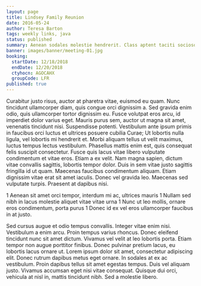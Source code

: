 ```yaml
---
layout: page
title: Lindsey Family Reunion
date: 2016-05-24
author: Teresa Barton
tags: weekly links, java
status: published
summary: Aenean sodales molestie hendrerit. Class aptent taciti sociosqu ad litora.
banner: images/banner/meeting-01.jpg
booking:
  startDate: 12/18/2018
  endDate: 12/20/2018
  ctyhocn: AGOCAHX
  groupCode: LFR
published: true
---
```

Curabitur justo risus, auctor at pharetra vitae, euismod eu quam. Nunc tincidunt ullamcorper diam, quis congue orci dignissim a. Sed gravida enim odio, quis ullamcorper tortor dignissim eu. Fusce volutpat eros arcu, id imperdiet dolor varius eget. Mauris purus sem, auctor ut magna sit amet, venenatis tincidunt nisi. Suspendisse potenti. Vestibulum ante ipsum primis in faucibus orci luctus et ultrices posuere cubilia Curae;
Ut lobortis nulla ligula, vel lobortis mi hendrerit et. Morbi aliquam tellus ut velit maximus, luctus tempus lectus vestibulum. Phasellus mattis enim est, quis consequat felis suscipit consectetur. Fusce quis lacus vitae libero vulputate condimentum et vitae eros. Etiam a ex velit. Nam magna sapien, dictum vitae convallis sagittis, lobortis tempor dolor. Duis in sem vitae justo sagittis fringilla id ut quam. Maecenas faucibus condimentum aliquam. Etiam dignissim vitae erat sit amet iaculis. Donec vel gravida leo. Maecenas sed vulputate turpis. Praesent at dapibus nisi.

1 Aenean sit amet orci tempor, interdum mi ac, ultrices mauris
1 Nullam sed nibh in lacus molestie aliquet vitae vitae urna
1 Nunc ut leo mollis, ornare eros condimentum, porta purus
1 Donec id ex vel eros ullamcorper faucibus in at justo.

Sed cursus augue et odio tempus convallis. Integer vitae enim nisi. Vestibulum a enim arcu. Proin tempus varius rhoncus. Donec eleifend tincidunt nunc sit amet dictum. Vivamus vel velit at leo lobortis porta. Etiam tempor non augue porttitor finibus. Donec pulvinar pretium lacus, eu lobortis lacus ornare ut. Lorem ipsum dolor sit amet, consectetur adipiscing elit. Donec rutrum dapibus metus eget ornare. In sodales at ex ac vestibulum. Proin dapibus tellus sit amet egestas tempus. Duis vel aliquam justo. Vivamus accumsan eget nisi vitae consequat. Quisque dui orci, vehicula at nisl in, mattis tincidunt nibh. Sed a molestie libero.
